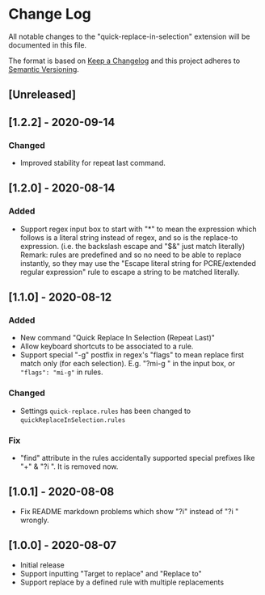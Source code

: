 # Change Log

All notable changes to the "quick-replace-in-selection" extension will be documented in this file.

The format is based on [Keep a Changelog](http://keepachangelog.com/en/1.0.0/)
and this project adheres to [Semantic Versioning](http://semver.org/spec/v2.0.0.html).

## [Unreleased]

## [1.2.2] - 2020-09-14

### Changed

- Improved stability for repeat last command.

## [1.2.0] - 2020-08-14

### Added
- Support regex input box to start with "*" to mean the expression which follows is a literal string instead of regex, and so is the replace-to expression. (i.e. the backslash escape and "$&" just match literally)  
Remark: rules are predefined and so no need to be able to replace instantly, so they may use the "Escape literal string for PCRE/extended regular expression" rule to escape a string to be matched literally.

## [1.1.0] - 2020-08-12

### Added
- New command "Quick Replace In Selection (Repeat Last)"
- Allow keyboard shortcuts to be associated to a rule.
- Support special "-g" postfix in regex's "flags" to mean replace first match only (for each selection). E.g. "?mi-g " in the input box, or `"flags": "mi-g"` in rules.

### Changed
- Settings `quick-replace.rules` has been changed to `quickReplaceInSelection.rules`

### Fix
- "find" attribute in the rules accidentally supported special prefixes like "+" & "?i ". It is removed now.

## [1.0.1] - 2020-08-08

- Fix README markdown problems which show "?i" instead of "?i " wrongly.

## [1.0.0] - 2020-08-07

- Initial release
- Support inputting "Target to replace" and "Replace to"
- Support replace by a defined rule with multiple replacements
